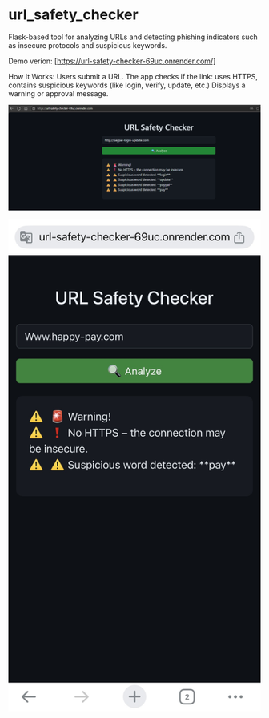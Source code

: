 # url_safety_checker
Flask-based tool for analyzing URLs and detecting phishing indicators such as insecure protocols and suspicious keywords.

Demo verion: [https://url-safety-checker-69uc.onrender.com/]

How It Works: 
Users submit a URL.
The app checks if the link: uses HTTPS, contains suspicious keywords (like login, verify, update, etc.)
Displays a warning or approval message.

![Form Screenshot](paypal_comp.png)

![Form Screenshot](paypal_mob.jpeg)


